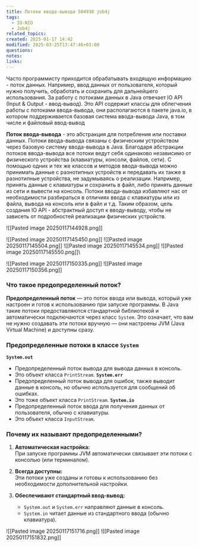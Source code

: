 ```yaml
---
title: Потоки ввода-вывода 504938 job4j
tags:
  - IO-NIO
  - Job4j
related_topics: 
created: 2025-01-17 14:42
modified: 2025-03-25T13:47:46+03:00
questions: 
notes: 
links: 
---
```



Часто программисту приходится обрабатывать входящую информацию - поток данных. Например, ввод данных от пользователя, который нужно получить, обработать и сохранить для дальнейшего использования. За работу с потоками данных в Java отвечает IO API (Input & Output - ввод-вывод). Это API содержит классы для облегчения работы с потоками ввода-вывода, они располагаются в пакете java.io, в котором поддерживается базовая система ввода-вывода Java, в том числе и файловый ввод-вывод

**Поток ввода-вывода** - это абстракция для потребления или поставки данных. Потоки ввода-вывода связаны с физическим устройством через базовую систему ввода-вывода в Java. Благодаря абстракции потоков ввода-вывода все потоки ведут себя одинаково независимо от физического устройства (клавиатуры, консоли, файлов, сети). С помощью одних и тех же классов и методов ввода-вывода можно принимать данные с разнотипных устройств и передавать их также в разнотипные устройства, не задумываясь о реализации. Например, принять данные с клавиатуры и сохранить в файл, либо принять данные из сети и вывести на консоль. Потоки ввода-вывода избавляют нас от необходимости разбираться в отличиях ввода с клавиатуры или из файла, вывода на консоль или в файл и т.д. Таким образом, цель создания IO API - абстрактный доступ к вводу-выводу, чтобы не зависеть от подробностей реализации физических устройств.

![[Pasted image 20250117144928.png]]

![[Pasted image 20250117145450.png]]
![[Pasted image 20250117145504.png]]
![[Pasted image 20250117145534.png]]
![[Pasted image 20250117145550.png]]\

![[Pasted image 20250117150335.png]]
![[Pasted image 20250117150356.png]]
### Что такое предопределенный поток?

**Предопределенный поток** — это поток ввода или вывода, который уже настроен и готов к использованию при запуске программы. В Java такие потоки предоставляются стандартной библиотекой и автоматически подключаются через класс `System`. Это означает, что вам не нужно создавать эти потоки вручную — они настроены JVM (Java Virtual Machine) и доступны сразу.

### Предопределенные потоки в классе `System`

**`System.out`**
-  Предопределенный поток вывода для вывода данных в консоль.
 - Это объект класса `PrintStream`.
**`System.err`**
- Предопределенный поток вывода для ошибок, также выводит данные в консоль, но обычно используется для сообщений об ошибках.
- Это тоже объект класса `PrintStream`.
**`System.in`**
- Предопределенный поток ввода для получения данных от пользователя, обычно с клавиатуры.
- Это объект класса `InputStream`.

### Почему их называют предопределенными?

1. **Автоматическая настройка:**  
    При запуске программы JVM автоматически связывает эти потоки с консолью (или терминалом).
    
2. **Всегда доступны:**  
    Эти потоки уже созданы и готовы к использованию без необходимости дополнительной настройки.
    
3. **Обеспечивают стандартный ввод-вывод:**
    
    - `System.out` и `System.err` направляют данные в консоль.
    - `System.in` читает данные из стандартного ввода (обычно клавиатура).

![[Pasted image 20250117151716.png]]
![[Pasted image 20250117151832.png]]

